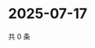 # 2025-07-17

共 0 条

<!-- BEGIN ZHIHUVIDEO -->
<!-- 最后更新时间 Thu Jul 17 2025 07:12:07 GMT+0800 (China Standard Time) -->

<!-- END ZHIHUVIDEO -->

